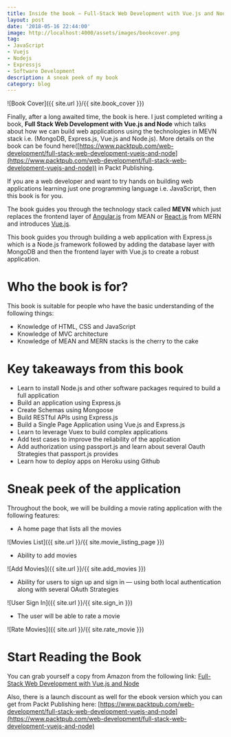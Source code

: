 ```yaml
---
title: Inside the book — Full-Stack Web Development with Vue.js and Node
layout: post
date: '2018-05-16 22:44:00'
image: http://localhost:4000/assets/images/bookcover.png
tag:
- JavaScript
- Vuejs
- Nodejs
- Expressjs
- Software Development
description: A sneak peek of my book
category: blog
---
```


![Book Cover]({{ site.url }}/{{ site.book_cover }})

Finally, after a long awaited time, the book is here. I just completed writing a book, **Full Stack Web Development with Vue.js and Node** which talks about how we can build web applications using the technologies in MEVN stack i.e. (MongoDB, Express.js, Vue.js and Node.js). More details on the book can be found here([https://www.packtpub.com/web-development/full-stack-web-development-vuejs-and-node](https://www.packtpub.com/web-development/full-stack-web-development-vuejs-and-node)) in Packt Publishing.

If you are a web developer and want to try hands on building web applications learning just one programming language i.e. JavaScript, then this book is for you.

The book guides you through the technology stack called **MEVN** which just replaces the frontend layer of [Angular.js](https://angularjs.org/) from MEAN or [React.js](https://reactjs.org/) from MERN and introduces [Vue.js](https://vuejs.org/).

This book guides you through building a web application with Express.js which is a Node.js framework followed by adding the database layer with MongoDB and then the frontend layer with Vue.js to create a robust application.

# Who the book is for?

This book is suitable for people who have the basic understanding of the following things:

* Knowledge of HTML, CSS and JavaScript
* Knowledge of MVC architecture
* Knowledge of MEAN and MERN stacks is the cherry to the cake

# Key takeaways from this book
* Learn to install Node.js and other software packages required to build a full application
* Build an application using Express.js
* Create Schemas using Mongoose
* Build RESTful APIs using Express.js
* Build a Single Page Application using Vue.js and Express.js
* Learn to leverage Vuex to build complex applications
* Add test cases to improve the reliability of the application
* Add authorization using passport.js and learn about several Oauth Strategies that passport.js provides
* Learn how to deploy apps on Heroku using Github

# Sneak peek of the application
Throughout the book, we will be building a movie rating application with the following features:

* A home page that lists all the movies

![Movies List]({{ site.url }}/{{ site.movie_listing_page }})

* Ability to add movies

![Add Movies]({{ site.url }}/{{ site.add_movies }})

* Ability for users to sign up and sign in — using both local authentication along with several OAuth Strategies

![User Sign In]({{ site.url }}/{{ site.sign_in }})

* The user will be able to rate a movie

![Rate Movies]({{ site.url }}/{{ site.rate_movie }})

# Start Reading the Book
You can grab yourself a copy from Amazon from the following link: [Full-Stack Web Development with Vue.js and Node](https://www.amazon.co.uk/Full-Stack-Web-Development-Vue-js-Node/dp/1788831144/ref=sr_1_1?s=books&ie=UTF8&qid=1526455991&sr=1-1&keywords=aneeta+sharma)

Also, there is a launch discount as well for the ebook version which you can get from Packt Publishing here: [https://www.packtpub.com/web-development/full-stack-web-development-vuejs-and-node](https://www.packtpub.com/web-development/full-stack-web-development-vuejs-and-node)